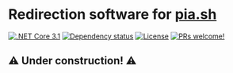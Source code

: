 # Redirection software for [pia.sh](https://pia.sh)

[![.NET Core 3.1](https://img.shields.io/badge/Core-v3.1-692079.svg?logo=.net&style=flat-square)](https://dotnet.microsoft.com/download/dotnet-core/3.1)
[![Dependency status](https://img.shields.io/librariesio/github/maacpiash/piash-3XX?logo=nuget&style=flat-square)](https://github.com/maacpiash/piash-3XX/blob/master/src/Redirect.csproj)
[![License](https://img.shields.io/github/license/maacpiash/piash-3XX?logo=open-source-initiative&style=flat-square)](https://github.com/maacpiash/piash-3XX/blob/master/LICENSE)
[![PRs welcome!](https://img.shields.io/badge/PRs-Welcome-3DA639.svg?logo=github&style=flat-square)](https://github.com/maacpiash/piash-3XX/compare)

## ⚠️ Under construction! ⚠️
